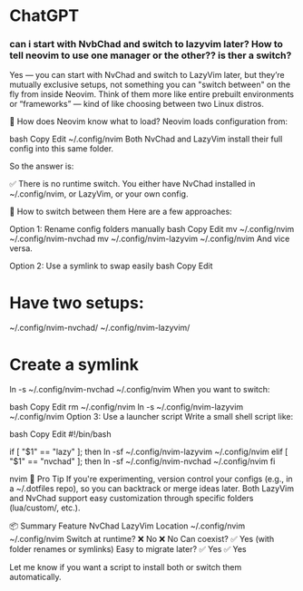 ChatGPT
=======


### can i start with NvbChad and switch to lazyvim later? How to tell neovim to use one manager or the other?? is ther a switch?


Yes — you can start with NvChad and switch to LazyVim later, but they’re mutually exclusive setups, not something you can "switch between" on the fly from inside Neovim. Think of them more like entire prebuilt environments or “frameworks” — kind of like choosing between two Linux distros.

🔧 How does Neovim know what to load?
Neovim loads configuration from:

bash
Copy
Edit
~/.config/nvim
Both NvChad and LazyVim install their full config into this same folder.

So the answer is:

✅ There is no runtime switch.
You either have NvChad installed in ~/.config/nvim, or LazyVim, or your own config.

🔄 How to switch between them
Here are a few approaches:

Option 1: Rename config folders manually
bash
Copy
Edit
mv ~/.config/nvim ~/.config/nvim-nvchad
mv ~/.config/nvim-lazyvim ~/.config/nvim
And vice versa.

Option 2: Use a symlink to swap easily
bash
Copy
Edit
# Have two setups:
~/.config/nvim-nvchad/
~/.config/nvim-lazyvim/

# Create a symlink
ln -s ~/.config/nvim-nvchad ~/.config/nvim
When you want to switch:

bash
Copy
Edit
rm ~/.config/nvim
ln -s ~/.config/nvim-lazyvim ~/.config/nvim
Option 3: Use a launcher script
Write a small shell script like:

bash
Copy
Edit
#!/bin/bash

if [ "$1" == "lazy" ]; then
  ln -sf ~/.config/nvim-lazyvim ~/.config/nvim
elif [ "$1" == "nvchad" ]; then
  ln -sf ~/.config/nvim-nvchad ~/.config/nvim
fi

nvim
🧹 Pro Tip
If you're experimenting, version control your configs (e.g., in a ~/.dotfiles repo), so you can backtrack or merge ideas later. Both LazyVim and NvChad support easy customization through specific folders (lua/custom/, etc.).

📦 Summary
Feature	NvChad	LazyVim
Location	~/.config/nvim	~/.config/nvim
Switch at runtime?	❌ No	❌ No
Can coexist?	✅ Yes (with folder renames or symlinks)	
Easy to migrate later?	✅ Yes	✅ Yes

Let me know if you want a script to install both or switch them automatically.
